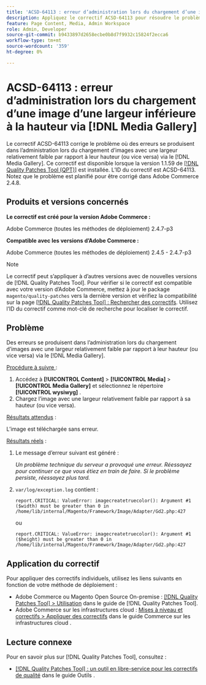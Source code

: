 ```yaml
---
title: 'ACSD-64113 : erreur d’administration lors du chargement d’une image d’une largeur inférieure à la hauteur via  [!DNL Media Gallery]'
description: Appliquez le correctif ACSD-64113 pour résoudre le problème d’Adobe Commerce en raison duquel des erreurs se produisent chez l’administrateur lors du chargement d’images présentant une largeur relativement faible par rapport à leur hauteur (ou inversement) via l’ [!DNL Media Gallery] .
feature: Page Content, Media, Admin Workspace
role: Admin, Developer
source-git-commit: b9433897d2658ecbe0b8d7f9932c15824f2ecca6
workflow-type: tm+mt
source-wordcount: '359'
ht-degree: 0%

---
```


# ACSD-64113 : erreur d’administration lors du chargement d’une image d’une largeur inférieure à la hauteur via [!DNL Media Gallery]

Le correctif ACSD-64113 corrige le problème où des erreurs se produisent dans l’administration lors du chargement d’images avec une largeur relativement faible par rapport à leur hauteur (ou vice versa) via le [!DNL Media Gallery]. Ce correctif est disponible lorsque la version 1.1.59 de [[!DNL Quality Patches Tool (QPT)]](/help/tools/quality-patches-tool/quality-patches-tool-to-self-serve-quality-patches.md) est installée. L’ID du correctif est ACSD-64113. Notez que le problème est planifié pour être corrigé dans Adobe Commerce 2.4.8.

## Produits et versions concernés

**Le correctif est créé pour la version Adobe Commerce :**

Adobe Commerce (toutes les méthodes de déploiement) 2.4.7-p3

**Compatible avec les versions d’Adobe Commerce :**

Adobe Commerce (toutes les méthodes de déploiement) 2.4.5 - 2.4.7-p3

>[!NOTE]
>
>Le correctif peut s’appliquer à d’autres versions avec de nouvelles versions de [!DNL Quality Patches Tool]. Pour vérifier si le correctif est compatible avec votre version d’Adobe Commerce, mettez à jour le package `magento/quality-patches` vers la dernière version et vérifiez la compatibilité sur la page [[!DNL Quality Patches Tool] : Rechercher des correctifs](https://experienceleague.adobe.com/tools/commerce-quality-patches/index.html). Utilisez l’ID du correctif comme mot-clé de recherche pour localiser le correctif.

## Problème

Des erreurs se produisent dans l’administration lors du chargement d’images avec une largeur relativement faible par rapport à leur hauteur (ou vice versa) via le [!DNL Media Gallery].

<u>Procédure à suivre </u> :

1. Accédez à **[!UICONTROL Content]** > **[!UICONTROL Media]** > **[!UICONTROL Media Gallery]** et sélectionnez le répertoire **[!UICONTROL wysiwyg]** .
1. Chargez l’image avec une largeur relativement faible par rapport à sa hauteur (ou vice versa).

<u>Résultats attendus</u> :

L’image est téléchargée sans erreur.

<u>Résultats réels</u> :

1. Le message d’erreur suivant est généré :

   *Un problème technique du serveur a provoqué une erreur. Réessayez pour continuer ce que vous étiez en train de faire. Si le problème persiste, réessayez plus tard.*
1. `var/log/exception.log` contient :

   ```
   report.CRITICAL: ValueError: imagecreatetruecolor(): Argument #1 ($width) must be greater than 0 in /home/lib/internal/Magento/Framework/Image/Adapter/Gd2.php:427
   ```

   ou

   ```
   report.CRITICAL: ValueError: imagecreatetruecolor(): Argument #1 ($height) must be greater than 0 in /home/lib/internal/Magento/Framework/Image/Adapter/Gd2.php:427
   ```

## Application du correctif

Pour appliquer des correctifs individuels, utilisez les liens suivants en fonction de votre méthode de déploiement :

* Adobe Commerce ou Magento Open Source On-premise : [[!DNL Quality Patches Tool] > Utilisation](/help/tools/quality-patches-tool/usage.md) dans le guide de [!DNL Quality Patches Tool].
* Adobe Commerce sur les infrastructures cloud : [Mises à niveau et correctifs > Appliquer des correctifs](https://experienceleague.adobe.com/docs/commerce-cloud-service/user-guide/develop/upgrade/apply-patches.html) dans le guide Commerce sur les infrastructures cloud .


## Lecture connexe

Pour en savoir plus sur [!DNL Quality Patches Tool], consultez :

* [[!DNL Quality Patches Tool] : un outil en libre-service pour les correctifs de qualité](/help/tools/quality-patches-tool/quality-patches-tool-to-self-serve-quality-patches.md) dans le guide Outils .
